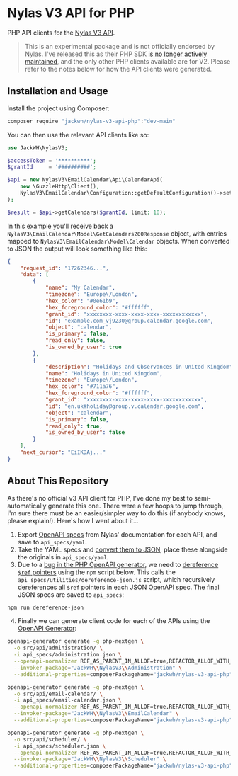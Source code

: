 # Nylas V3 API for PHP

PHP API clients for the [Nylas V3 API](https://developer.nylas.com/docs/v3/).

> This is an experimental package and is not officially endorsed by Nylas. I've released this as their PHP SDK [is no longer actively maintained](https://github.com/nylas/nylas-php?tab=readme-ov-file#note-the-nylas-php-sdk-is-currently-not-actively-maintained-and-may-need-some-tlc-however-our-ruby-node-or-python-sdks-are-fully-supported), and the only other PHP clients available are for V2. Please refer to the notes below for how the API clients were generated.

## Installation and Usage

Install the project using Composer:

```bash
composer require "jackwh/nylas-v3-api-php":"dev-main"
```

You can then use the relevant API clients like so:

```php
use JackWH\NylasV3;

$accessToken = '**********';
$grantId     = '##########';

$api = new NylasV3\EmailCalendar\Api\CalendarApi(
    new \GuzzleHttp\Client(),
    NylasV3\EmailCalendar\Configuration::getDefaultConfiguration()->setAccessToken($accessToken)
);

$result = $api->getCalendars($grantId, limit: 10);
```

In this example you'll receive back a `NylasV3\EmailCalendar\Model\GetCalendars200Response` object, with entries mapped to `NylasV3\EmailCalendar\Model\Calendar` objects. When converted to JSON the output will look something like this:

```json
{
    "request_id": "17262346...",
    "data": [
        {
            "name": "My Calendar",
            "timezone": "Europe\/London",
            "hex_color": "#0e61b9",
            "hex_foreground_color": "#ffffff",
            "grant_id": "xxxxxxxx-xxxx-xxxx-xxxx-xxxxxxxxxxxx",
            "id": "example.com_vj9230@group.calendar.google.com",
            "object": "calendar",
            "is_primary": false,
            "read_only": false,
            "is_owned_by_user": true
        },
        {
            "description": "Holidays and Observances in United Kingdom",
            "name": "Holidays in United Kingdom",
            "timezone": "Europe\/London",
            "hex_color": "#711a76",
            "hex_foreground_color": "#ffffff",
            "grant_id": "xxxxxxxx-xxxx-xxxx-xxxx-xxxxxxxxxxxx",
            "id": "en.uk#holiday@group.v.calendar.google.com",
            "object": "calendar",
            "is_primary": false,
            "read_only": true,
            "is_owned_by_user": false
        }
    ],
    "next_cursor": "EiIKDAj..."
}
```

## About This Repository

As there's no official v3 API client for PHP, I've done my best to semi-automatically generate this one. There were a few hoops to jump through, I'm sure there must be an easier/simpler way to do this (if anybody knows, please explain!). Here's how I went about it...

1. Export [OpenAPI specs](https://developer.nylas.com/docs/api/v3/scheduler/) from Nylas' documentation for each API, and save to `api_specs/yaml`.
2. Take the YAML specs and [convert them to JSON](https://onlineyamltools.com/convert-yaml-to-json), place these alongside the originals in `api_specs/yaml`. 
3. Due to a [bug in the PHP OpenAPI generator](https://github.com/OpenAPITools/openapi-generator/issues/3136), we need to [dereference `$ref` pointers](https://github.com/APIDevTools/json-schema-ref-parser) using the `npm` script below. This calls the `api_specs/utilities/dereference-json.js` script, which recursively dereferences all `$ref` pointers in each JSON OpenAPI spec. The final JSON specs are saved to `api_specs`:

```bash
npm run dereference-json
```

4. Finally we can generate client code for each of the APIs using the [OpenAPI Generator](https://openapi-generator.tech):

```bash
openapi-generator generate -g php-nextgen \
  -o src/api/administration/ \
  -i api_specs/administration.json \
  --openapi-normalizer REF_AS_PARENT_IN_ALLOF=true,REFACTOR_ALLOF_WITH_PROPERTIES_ONLY=true,REMOVE_ANYOF_ONEOF_AND_KEEP_PROPERTIES_ONLY=true \
  --invoker-package="JackWH\\NylasV3\\Administration" \
  --additional-properties=composerPackageName="jackwh/nylas-v3-api-php",variableNamingConvention="snake_case"
```

```bash
openapi-generator generate -g php-nextgen \
  -o src/api/email-calendar/ \
  -i api_specs/email-calendar.json \
  --openapi-normalizer REF_AS_PARENT_IN_ALLOF=true,REFACTOR_ALLOF_WITH_PROPERTIES_ONLY=true,REMOVE_ANYOF_ONEOF_AND_KEEP_PROPERTIES_ONLY=true \
  --invoker-package="JackWH\\NylasV3\\EmailCalendar" \
  --additional-properties=composerPackageName="jackwh/nylas-v3-api-php",variableNamingConvention="snake_case"
```

```bash
openapi-generator generate -g php-nextgen \
  -o src/api/scheduler/ \
  -i api_specs/scheduler.json \
  --openapi-normalizer REF_AS_PARENT_IN_ALLOF=true,REFACTOR_ALLOF_WITH_PROPERTIES_ONLY=true,REMOVE_ANYOF_ONEOF_AND_KEEP_PROPERTIES_ONLY=true \
  --invoker-package="JackWH\\NylasV3\\Scheduler" \
  --additional-properties=composerPackageName="jackwh/nylas-v3-api-php",variableNamingConvention="snake_case"
```
